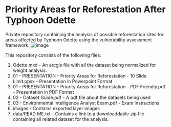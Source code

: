 # Priority Areas for Reforestation After Typhoon Odette
Private repository containing the analysis of possible reforestation sites for areas affected by Typhoon Odette using the vulnerability assessment framework.
![image](https://user-images.githubusercontent.com/102983286/166140594-9deae7a1-aa82-4088-9479-8c955356a958.png)

This repository consists of the following files:
  1. Odette.mxd - An arcgis file with all the dataset being normalized for weight analysis.
  2. 01 - PRESENTATION - Priority Areas for Reforestation - 10 Slide Limit.ppsx - Presentation in Powerpoint Format
  3. 01 - PRESENTATION - Priority Areas for Reforestation - PDF Friendly.pdf - Presentation in PDF Format 
  4. 02 - Dataset Guide.pdf - A pdf file about the datasets being used
  5. 03 - Environmental Intelligence Analyst Exam.pdf - Exam Instructions
  6. images - Contains exported layer images
  7. data/READ ME.txt - Contains a link to a downloaddable zip file containing all related dataset for the analysis.
